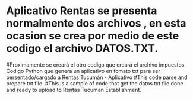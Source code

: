 # Aplicativo Rentas se presenta normalmente dos archivos , en esta ocasion se crea por medio de este codigo el archivo DATOS.TXT.
#Proximamente se creará el otro codigo que creará el archivo impuestos.
Codigo Python que genera un aplicativo en fomato txt para ser persentado/cargado a  Rentas Tucumán - Aplicativo
#This code parse and prepare txt file.
#This is a sample of code that get the datos txt file done and ready to upload to Rentas Tucuman Establishment.
